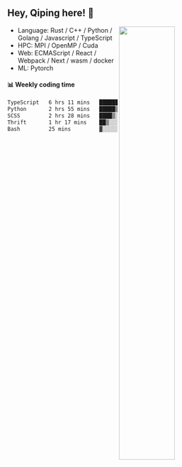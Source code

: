 

## Hey, Qiping here! :wave:

[<img align="right" width="50%" src="https://github-readme-stats.vercel.app/api?username=ppppqp&theme=dark&show_icons=true">](https://metrics.lecoq.io/ppppqp?template=classic)



-   Language: Rust / C++ / Python / Golang / Javascript / TypeScript
-   HPC: MPI / OpenMP / Cuda
-   Web: ECMAScript / React / Webpack / Next / wasm / docker
-   ML: Pytorch



#### :bar_chart: Weekly coding time

<!--START_SECTION:waka-->

```txt
TypeScript   6 hrs 11 mins   ███████████▒░░░░░░░░░░░░░   44.91 %
Python       2 hrs 55 mins   █████▒░░░░░░░░░░░░░░░░░░░   21.18 %
SCSS         2 hrs 28 mins   ████▒░░░░░░░░░░░░░░░░░░░░   17.93 %
Thrift       1 hr 17 mins    ██▒░░░░░░░░░░░░░░░░░░░░░░   09.34 %
Bash         25 mins         ▓░░░░░░░░░░░░░░░░░░░░░░░░   03.11 %
```

<!--END_SECTION:waka-->
